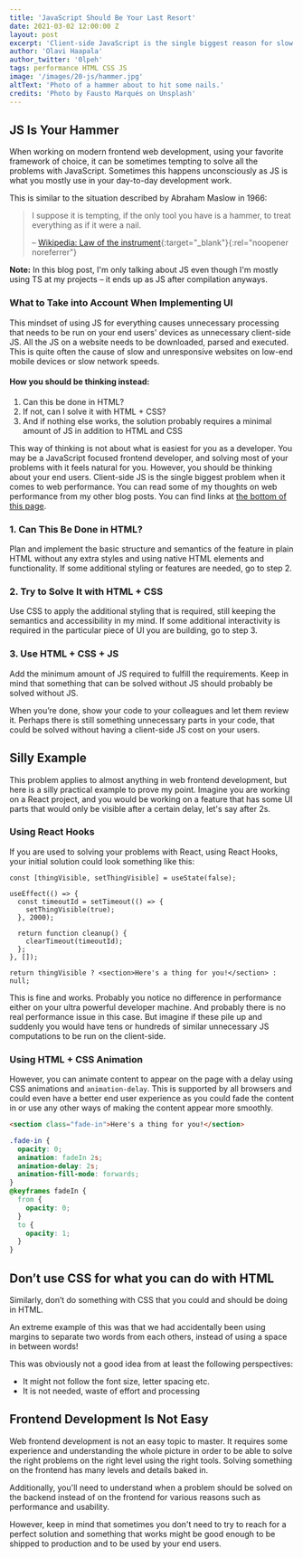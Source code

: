 ```yaml
---
title: 'JavaScript Should Be Your Last Resort'
date: 2021-03-02 12:00:00 Z
layout: post
excerpt: 'Client-side JavaScript is the single biggest reason for slow websites. It should be avoided and only used cautiously if nothing else works.'
author: 'Olavi Haapala'
author_twitter: '0lpeh'
tags: performance HTML CSS JS
image: '/images/20-js/hammer.jpg'
altText: 'Photo of a hammer about to hit some nails.'
credits: 'Photo by Fausto Marqués on Unsplash'
---
```


## JS Is Your Hammer

When working on modern frontend web development, using your favorite framework of choice, it can be sometimes tempting to solve all the problems with JavaScript. Sometimes this happens unconsciously as JS is what you mostly use in your day-to-day development work.

This is similar to the situation described by Abraham Maslow in 1966:

> I suppose it is tempting, if the only tool you have is a hammer, to treat everything as if it were a nail.
>
> – [Wikipedia: Law of the instrument](https://en.wikipedia.org/wiki/Law_of_the_instrument){:target="\_blank"}{:rel="noopener noreferrer"}

**Note:** In this blog post, I'm only talking about JS even though I'm mostly using TS at my projects – it ends up as JS after compilation anyways.

### What to Take into Account When Implementing UI

This mindset of using JS for everything causes unnecessary processing that needs to be run on your end users' devices as unnecessary client-side JS. All the JS on a website needs to be downloaded, parsed and executed. This is quite often the cause of slow and unresponsive websites on low-end mobile devices or slow network speeds.

#### How you should be thinking instead:

1. Can this be done in HTML?
1. If not, can I solve it with HTML + CSS?
1. And if nothing else works, the solution probably requires a minimal amount of JS in addition to HTML and CSS

This way of thinking is not about what is easiest for you as a developer. You may be a JavaScript focused frontend developer, and solving most of your problems with it feels natural for you. However, you should be thinking about your end users. Client-side JS is the single biggest problem when it comes to web performance. You can read some of my thoughts on web performance from my other blog posts. You can find links at [the bottom of this page](#also-read-these).

### 1. Can This Be Done in HTML?

Plan and implement the basic structure and semantics of the feature in plain HTML without any extra styles and using native HTML elements and functionality. If some additional styling or features are needed, go to step 2.

### 2. Try to Solve It with HTML + CSS

Use CSS to apply the additional styling that is required, still keeping the semantics and accessibility in my mind. If some additional interactivity is required in the particular piece of UI you are building, go to step 3.

### 3. Use HTML + CSS + JS

Add the minimum amount of JS required to fulfill the requirements. Keep in mind that something that can be solved without JS should probably be solved without JS.

When you’re done, show your code to your colleagues and let them review it. Perhaps there is still something unnecessary parts in your code, that could be solved without having a client-side JS cost on your users.

## Silly Example

This problem applies to almost anything in web frontend development, but here is a silly practical example to prove my point. Imagine you are working on a React project, and you would be working on a feature that has some UI parts that would only be visible after a certain delay, let's say after 2s.

### Using React Hooks

If you are used to solving your problems with React, using React Hooks, your initial solution could look something like this:

```tsx
const [thingVisible, setThingVisible] = useState(false);

useEffect(() => {
  const timeoutId = setTimeout(() => {
    setThingVisible(true);
  }, 2000);

  return function cleanup() {
    clearTimeout(timeoutId);
  };
}, []);

return thingVisible ? <section>Here's a thing for you!</section> : null;
```

This is fine and works. Probably you notice no difference in performance either on your ultra powerful developer machine. And probably there is no real performance issue in this case. But imagine if these pile up and suddenly you would have tens or hundreds of similar unnecessary JS computations to be run on the client-side.

### Using HTML + CSS Animation

However, you can animate content to appear on the page with a delay using CSS animations and `animation-delay`. This is supported by all browsers and could even have a better end user experience as you could fade the content in or use any other ways of making the content appear more smoothly.

```html
<section class="fade-in">Here's a thing for you!</section>
```

```css
.fade-in {
  opacity: 0;
  animation: fadeIn 2s;
  animation-delay: 2s;
  animation-fill-mode: forwards;
}
@keyframes fadeIn {
  from {
    opacity: 0;
  }
  to {
    opacity: 1;
  }
}
```

## Don’t use CSS for what you can do with HTML

Similarly, don’t do something with CSS that you could and should be doing in HTML.

An extreme example of this was that we had accidentally been using margins to separate two words from each others, instead of using a space in between words!

This was obviously not a good idea from at least the following perspectives:

- It might not follow the font size, letter spacing etc.
- It is not needed, waste of effort and processing

## Frontend Development Is Not Easy

Web frontend development is not an easy topic to master. It requires some experience and understanding the whole picture in order to be able to solve the right problems on the right level using the right tools. Solving something on the frontend has many levels and details baked in.

Additionally, you'll need to understand when a problem should be solved on the backend instead of on the frontend for various reasons such as performance and usability.

However, keep in mind that sometimes you don't need to try to reach for a perfect solution and something that works might be good enough to be shipped to production and to be used by your end users.
